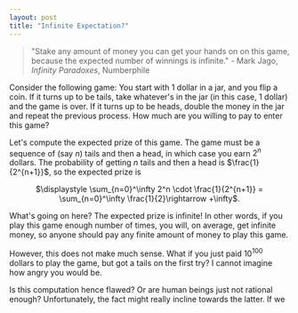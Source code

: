 ```yaml
---
layout: post
title: "Infinite Expectation?"
---
```


> "Stake any amount of money you can get your hands on on this game, because the expected number of winnings is infinite." - Mark Jago, _Infinity Paradoxes_, Numberphile

Consider the following game: You start with 1 dollar in a jar, and you flip a coin. If it turns up to be tails, take whatever's in the jar (in this case, 1 dollar) and the game is over. If it turns up to be heads, double the money in the jar and repeat the previous process. How much are you willing to pay to enter this game? 

Let's compute the expected prize of this game. The game must be a sequence of (say $n$) tails and then a head, in which case you earn $2^n$ dollars. The probability of getting $n$ tails and then a head is $\frac{1}{2^{n+1}}$, so the expected prize is

<p align="center">$\displaystyle \sum_{n=0}^\infty 2^n \cdot \frac{1}{2^{n+1}} = \sum_{n=0}^\infty \frac{1}{2}\rightarrow +\infty$. </p>

What's going on here? The expected prize is infinite! In other words, if you play this game enough number of times, you will, on average, get infinite money, so anyone should pay any finite amount of money to play this game.

However, this does not make much sense. What if you just paid $10^{100}$ dollars to play the game, but got a tails on the first try? I cannot imagine how angry you would be.

Is this computation hence flawed? Or are human beings just not rational enough? Unfortunately, the fact might really incline towards the latter. If we 